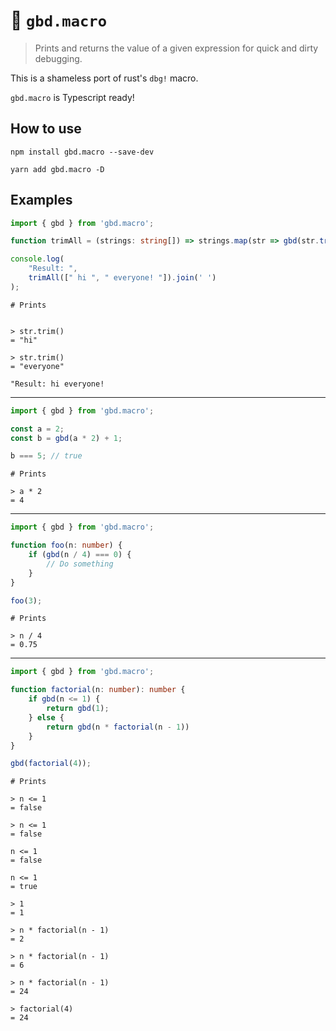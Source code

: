 # 🐸 `gbd.macro`

> Prints and returns the value of a given expression for quick and dirty debugging.

This is a shameless port of rust's `dbg!` macro.

`gbd.macro` is Typescript ready!

## How to use

```
npm install gbd.macro --save-dev
```

```
yarn add gbd.macro -D
```

## Examples

```typescript
import { gbd } from 'gbd.macro';

function trimAll = (strings: string[]) => strings.map(str => gbd(str.trim()));

console.log(
    "Result: ",
    trimAll([" hi ", " everyone! "]).join(' ')
);
```

```
# Prints


> str.trim()
= "hi"

> str.trim()
= "everyone"

"Result: hi everyone!
```

---

```typescript
import { gbd } from 'gbd.macro';

const a = 2;
const b = gbd(a * 2) + 1;

b === 5; // true
```

```
# Prints

> a * 2
= 4
```

---

```typescript
import { gbd } from 'gbd.macro';

function foo(n: number) {
    if (gbd(n / 4) === 0) {
        // Do something
    }
}

foo(3);
```

```
# Prints

> n / 4
= 0.75
```

---

```typescript
import { gbd } from 'gbd.macro';

function factorial(n: number): number {
    if gbd(n <= 1) {
        return gbd(1);
    } else {
        return gbd(n * factorial(n - 1))
    }
}

gbd(factorial(4));
```

```
# Prints

> n <= 1
= false

> n <= 1
= false

n <= 1
= false

n <= 1
= true

> 1
= 1

> n * factorial(n - 1)
= 2

> n * factorial(n - 1)
= 6

> n * factorial(n - 1)
= 24

> factorial(4)
= 24
```